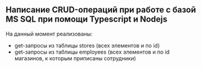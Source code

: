 ## Написание CRUD-операций при работе с базой MS SQL при помощи Typescript и Nodejs
На данный момент реализованы:
- get-запросы из таблицы stores (всех элементов и по id)
- get-запросы из таблицы employees (всех элементов и по id магазинов, к которым приписаны сотрудники)
